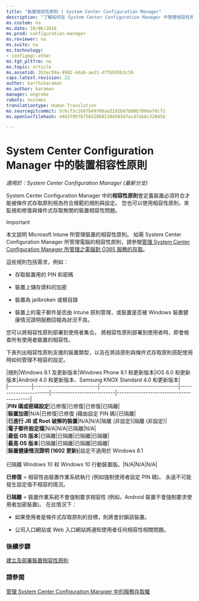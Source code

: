 ```yaml
---
title: "裝置相容性原則 | System Center Configuration Manager"
description: "了解如何在 System Center Configuration Manager 中管理相容性原則，使裝置符合條件式存取原則。"
ms.custom: na
ms.date: 10/06/2016
ms.prod: configuration-manager
ms.reviewer: na
ms.suite: na
ms.technology:
- configmgr-other
ms.tgt_pltfrm: na
ms.topic: article
ms.assetid: 353ec99a-9982-4dab-ae21-d7fb595b3c50
caps.latest.revision: 22
author: karthikaraman
ms.author: karaman
manager: angrobe
robots: noindex
translationtype: Human Translation
ms.sourcegitcommit: 5c6cf3c1697b49708aa5192b67b08b700da7dc72
ms.openlocfilehash: d461f95f875632860238d503d7acd7ab8c320d58

---
```

# <a name="device-compliance-policies-in-system-center-configuration-manager"></a>System Center Configuration Manager 中的裝置相容性原則

*適用於：System Center Configuration Manager (最新分支)*

System Center Configuration Manager 中的**相容性原則**會定義裝置必須符合才能被條件式存取原則視為符合規範的規則與設定。 您也可以使用相容性原則，來監視和修復與條件式存取無關的裝置相容性問題。  


> [!IMPORTANT]  
>  本文說明 Microsoft Intune 所管理裝置的相容性原則。    如需 System Center Configuration Manager 所管理電腦的相容性原則，請參閱[管理 System Center Configuration Manager 所管理之電腦對 O365 服務的存取](../../protect/deploy-use/manage-access-to-o365-services-for-pcs-managed-by-sccm.md)。  

 這些規則包括需求，例如︰  

-   存取裝置用的 PIN 和密碼

-   裝置上儲存資料的加密

-   裝置為 jailbroken 或根目錄  

-   裝置上的電子郵件是否由 Intune 原則管理，或裝置是否被 Windows 裝置健康情況證明服務回報為狀況不良。  


 您可以將相容性原則部署到使用者集合。 將相容性原則部署到使用者時，即會檢查所有使用者裝置的相容性。  

 下表列出相容性原則支援的裝置類型，以及在將該原則與條件式存取原則搭配使用時如何管理不相容的設定。  

|規則|Windows 8.1 及更新版本|Windows Phone 8.1 和更新版本|iOS 6.0 和更新版本|Android 4.0 和更新版本、Samsung KNOX Standard 4.0 和更新版本|  
|----------|---------------------------|---------------------------------|-----------------------|---------------------------|-----------------------------------------|  
|**PIN 碼或密碼設定**|已修復|已修復|已修復|已隔離|  
|**裝置加密**|N/A|已修復|已修復 (藉由設定 PIN 碼)|已隔離|  
|**已進行 JB 或 Root 破解的裝置**|N/A|N/A|隔離 (非設定)|隔離 (非設定)|  
|**電子郵件設定檔**|N/A|N/A|已隔離|N/A|  
|**最低 OS 版本**|已隔離|已隔離|已隔離|已隔離|  
|**最高 OS 版本**|已隔離|已隔離|已隔離|已隔離|  
|**裝置健康情況證明 (1602 更新)**|設定不適用於 Windows 8.1<br /><br /> 已隔離 Windows 10 和 Windows 10 行動裝置版。|N/A|N/A|N/A|  

 **已修復** = 相容性由裝置作業系統執行 (例如強制使用者設定 PIN 碼)。  永遠不可能發生設定值不相容的情況。  

 **已隔離** = 裝置作業系統不會強制要求相容性 (例如，Android 裝置不會強制要求使用者加密裝置)。  在此情況下：  

-   如果使用者是條件式存取原則的目標，則將會封鎖該裝置。  

-   公司入口網站或 Web 入口網站將通知使用者任何相容性相關問題。  


### <a name="next-steps"></a>後續步驟  
[建立及部署裝置相容性原則](create-compliance-policy.md)
### <a name="see-also"></a>請參閱  
 [管理 System Center Configuration Manager 中的服務存取權](../../protect/deploy-use/manage-access-to-services.md)



<!--HONumber=Nov16_HO1-->


